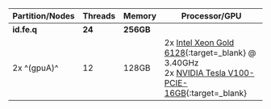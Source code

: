 | Partition/Nodes | Threads | Memory    | Processor/GPU                                                                                                                                                                                                                                                                         |
|-----------------|---------|-----------|---------------------------------------------------------------------------------------------------------------------------------------------------------------------------------------------------------------------------------------------------------------------------------------|
| **id.fe.q**     | **24**  | **256GB** |                                                                                                                                                                                                                                                                                       |
| 2x ^(gpuA)^     | 12      | 128GB     | 2x [Intel Xeon Gold 6128](https://www.intel.com/content/www/us/en/products/sku/124990/intel-xeon-gold-6128-processor-19-25m-cache-3-40-ghz.html){:target=_blank} @ 3.40GHz<br/>2x [NVIDIA Tesla V100-PCIE-16GB](https://www.nvidia.com/en-us/data-center/tesla-v100/){:target=_blank} |